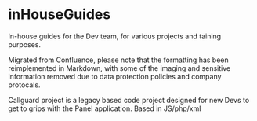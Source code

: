 # inHouseGuides

In-house guides for the Dev team, for various projects and taining purposes.

Migrated from Confluence, please note that the formatting has been reimplemented in Markdown, with some of the imaging and sensitive information removed due to data protection policies and company protocals.

Callguard project is a legacy based code project designed for new Devs to get to grips with the Panel application. Based in JS/php/xml
